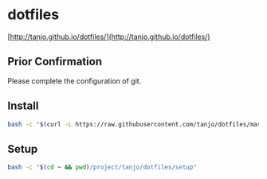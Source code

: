 dotfiles
========

[http://tanjo.github.io/dotfiles/](http://tanjo.github.io/dotfiles/)

Prior Confirmation
-----

Please complete the configuration of git.

Install
-------

```bash
bash -c "$(curl -L https://raw.githubusercontent.com/tanjo/dotfiles/master/install)"
```

Setup
-----

```bash
bash -c "$(cd ~ && pwd)/project/tanjo/dotfiles/setup"
```
